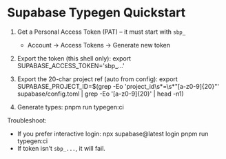 # Supabase Typegen Quickstart

1) Get a Personal Access Token (PAT) – it must start with `sbp_`
   - Account → Access Tokens → Generate new token

2) Export the token (this shell only):
   export SUPABASE_ACCESS_TOKEN='sbp_...'

3) Export the 20-char project ref (auto from config):
   export SUPABASE_PROJECT_ID=$(grep -Eo 'project_id\\s*=\\s*"[a-z0-9]{20}"' supabase/config.toml | grep -Eo '[a-z0-9]{20}' | head -n1)

4) Generate types:
   pnpm run typegen:ci

Troubleshoot:
- If you prefer interactive login:
    npx supabase@latest login
    pnpm run typegen:ci
- If token isn’t `sbp_...`, it will fail.
